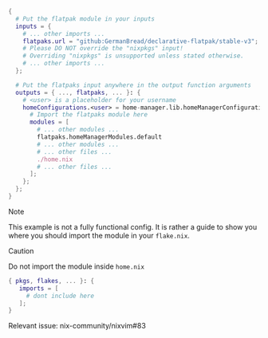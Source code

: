 ```nix
{
  # Put the flatpak module in your inputs
  inputs = {
    # ... other imports ...
    flatpaks.url = "github:GermanBread/declarative-flatpak/stable-v3";
    # Please DO NOT override the "nixpkgs" input!
    # Overriding "nixpkgs" is unsupported unless stated otherwise.
    # ... other imports ...
  };

  # Put the flatpaks input anywhere in the output function arguments
  outputs = { ..., flatpaks, ... }: {
    # <user> is a placeholder for your username
    homeConfigurations.<user> = home-manager.lib.homeManagerConfiguration {
      # Import the flatpaks module here
      modules = [
        # ... other modules ...
        flatpaks.homeManagerModules.default
        # ... other modules ...
        # ... other files ...
        ./home.nix
        # ... other files ...
      ];
    };
  };
}
```
> [!NOTE]
> This example is not a fully functional config. It is rather a guide to show you where you should import the module in your `flake.nix`.

> [!CAUTION]
> Do not import the module inside `home.nix`
> ```nix
> { pkgs, flakes, ... }: {
>    imports = [
>      # dont include here
>    ];
> }
> ```
> Relevant issue: nix-community/nixvim#83